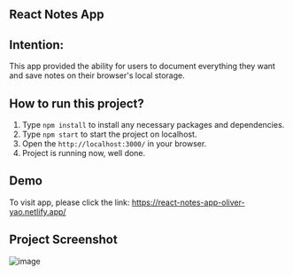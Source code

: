 ## React Notes App

## Intention:
This app provided the ability for users to document everything they want and save notes on their browser's local storage.

## How to run this project?

1. Type `npm install` to install any necessary packages and dependencies.
2. Type `npm start` to start the project on localhost.
3. Open the `http://localhost:3000/` in your browser.
4. Project is running now, well done.

## Demo
To visit app, please click the link: https://react-notes-app-oliver-yao.netlify.app/

## Project Screenshot
![image](https://user-images.githubusercontent.com/53160804/204116359-d9668f58-fc67-4f5f-853b-f16113b75d1c.png)

